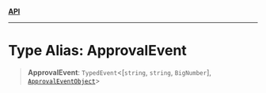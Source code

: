 [**API**](../../../README.md)

***

# Type Alias: ApprovalEvent

> **ApprovalEvent**: `TypedEvent`\<\[`string`, `string`, `BigNumber`\], [`ApprovalEventObject`](../interfaces/ApprovalEventObject.md)\>
